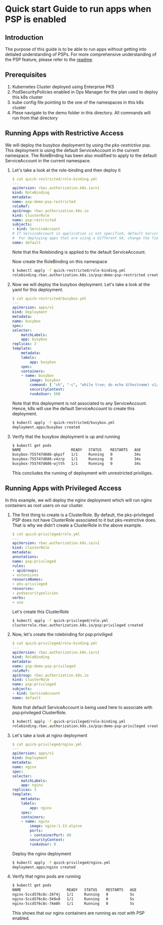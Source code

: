 # Quick start Guide to run apps when PSP is enabled

## Introduction

The purpose of this guide is to be able to run apps without getting into detialed understanding of PSPs. For more comprehensive understanding of the PSP feature, please refer to the [readme](readme.md).

## Prerequisites

1. Kubernetes Cluster deployed using Enterprise PKS
2. PodSecurityPolicies enabled in Ops Manager for the plan used to deploy this k8s cluster
3. kube config file pointing to the one of the namespaces in this k8s cluster
4. Plese navigate to the demo folder in this directory. All commands will run from that directory

## Running Apps with Restrictive Access

We will deploy the busybox deployment by using the *pks-restrictive* psp. This deployment is using the default ServiceAccount in the current namespace. The RoleBinding has been also modified to apply to the default ServiceAccount in the current namespace.

1. Let's take a look at the role-binding and then deploy it

    ```yaml
    $ cat quick-restricted/role-binding.yml
    ---
    apiVersion: rbac.authorization.k8s.io/v1
    kind: RoleBinding
    metadata:
    name: psp:demo-psp-restricted
    roleRef:
    apiGroup: rbac.authorization.k8s.io
    kind: ClusterRole
    name: psp:restricted
    subjects:
    - kind: ServiceAccount
    # If ServiceAccount in application is not specified, default ServiceAccount is used in each namespace.
    #  For deploying apps that are using a different SA, change the field below to the name of the ServiceAccount
    name: default
    ```

    Note that the Rolebinding is applied to the default ServiceAccount.

    Now create the RoleBinding on this namespace

    ```bash
    $ kubectl apply -f quick-restricted/role-binding.yml
    rolebinding.rbac.authorization.k8s.io/psp:demo-psp-restricted created
    ```

2. Now we will deploy the busybox deployment. Let's take a look at the yaml for this deployment.

    ```yaml
    $ cat quick-restricted/busybox.yml
    ---
    apiVersion: apps/v1
    kind: Deployment
    metadata:
    name: busybox
    spec:
    selector:
        matchLabels:
        app: busybox
    replicas: 3
    template:
        metadata:
        labels:
            app: busybox
        spec:
        containers:
        - name: busybox
            image: busybox
            command: [ "sh", "-c", "while true; do echo $(hostname) v1; sleep 60; done" ]
            securityContext:
            runAsUser: 500
    ```

    Note that this deployment is not associated to any ServiceAccount. Hence, k8s will use the default ServiceAccount to create this deployment.

    ```bash
    $ kubectl apply -f quick-restricted/busybox.yml
    deployment.apps/busybox created
    ```

3. Verify that the busybox deployment is up and running

    ```bash
    $ kubectl get pods
    NAME                       READY   STATUS    RESTARTS   AGE
    busybox-755747d686-qkpzf   1/1     Running   0          34s
    busybox-755747d686-v4zrp   1/1     Running   0          34s
    busybox-755747d686-wjtth   1/1     Running   0          34s
    ```

    This concludes the running of deployment with unrestricted priviliges.

## Running Apps with Privileged Access

In this example, we will deploy the nginx deployment which will run nginx containers as root users on our cluster.

1. The first thing to create is a ClusterRole. By default, the pks-privileged PSP does not have ClusterRole associated to it but pks-restrictive does. That is why we didn't create a ClusterRole in the above example.

    ```yaml
    $ cat quick-privileged/role.yml
    ---
    apiVersion: rbac.authorization.k8s.io/v1
    kind: ClusterRole
    metadata:
    annotations:
    name: psp:privileged
    rules:
    - apiGroups:
    - extensions
    resourceNames:
    - pks-privileged
    resources:
    - podsecuritypolicies
    verbs:
    - use
    ```

    Let's create this ClusterRole

    ```bash
    $ kubectl apply -f quick-privileged/role.yml
    clusterrole.rbac.authorization.k8s.io/psp:privileged created
    ```

2. Now, let's create the rolebinding for psp:priviliged

    ```yaml
    $ cat quick-privileged/role-binding.yml
    ---
    apiVersion: rbac.authorization.k8s.io/v1
    kind: RoleBinding
    metadata:
    name: psp:demo-psp-privileged
    roleRef:
    apiGroup: rbac.authorization.k8s.io
    kind: ClusterRole
    name: psp:privileged
    subjects:
    - kind: ServiceAccount
    name: default
    ```

    Note that default ServiceAccount is being used here to associate with psp:privileged ClusterRole.

    ```bash
    $ kubectl apply -f quick-privileged/role-binding.yml
    rolebinding.rbac.authorization.k8s.io/psp:demo-psp-privileged created
    ```

3. Let's take a look at nginx deployment

    ```yaml
    $ cat quick-privileged/nginx.yml
    ---
    apiVersion: apps/v1
    kind: Deployment
    metadata:
    name: nginx
    spec:
    selector:
        matchLabels:
        app: nginx
    replicas: 3
    template:
        metadata:
        labels:
            app: nginx
        spec:
        containers:
        - name: nginx
            image: nginx:1.13-alpine
            ports:
            - containerPort: 80
            securityContext:
            runAsUser: 0
    ```

    Deploy the nginx deployment

    ```bash
    $ kubectl apply -f quick-privileged/nginx.yml
    deployment.apps/nginx created
    ```

4. Verify that nginx pods are running

    ```bash
    $ kubectl get pods
    NAME                     READY   STATUS    RESTARTS   AGE
    nginx-5ccd576c8c-26f4j   1/1     Running   0          5s
    nginx-5ccd576c8c-5k9x8   1/1     Running   0          5s
    nginx-5ccd576c8c-7km8h   1/1     Running   0          5s
    ```

    This shows that our nginx containers are running as root with PSP enabled.

